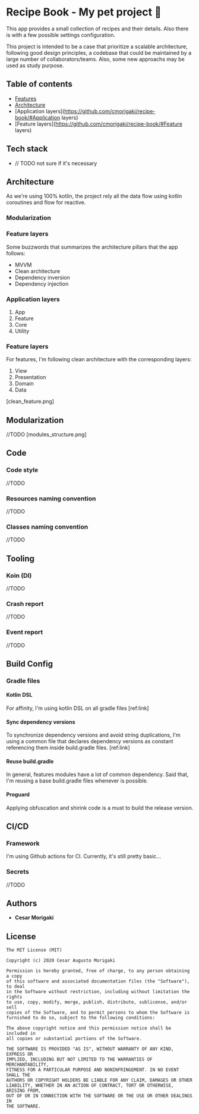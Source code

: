 # Recipe Book - My pet project 👷‍

This app provides a small collection of recipes and their details. Also there is with a few possible settings configuration.

This project is intended to be a case that prioritize a scalable architecture, following good design principles, a codebase that could be maintained by a large number of collaborators/teams. Also, some new approachs may be used as study purpose.

## Table of contents
-   [Features](https://github.com/cmorigaki/recipe-book/#Features)
-   [Architecture](https://github.com/cmorigaki/recipe-book/#Architecture)
-   [Application layers](https://github.com/cmorigaki/recipe-book/#Application layers)
-   [Feature layers](https://github.com/cmorigaki/recipe-book/#Feature layers)

## Tech stack
- // TODO not sure if it's necessary

## Architecture
As we're using 100% kotlin, the project rely all the data flow using kotlin coroutines and flow for reactive.

### Modularization

### Feature layers
Some buzzwords that summarizes the architecture pillars that the app follows:

* MVVM
* Clean architecture
* Dependency inversion
* Dependency injection

### Application layers

1. App
2. Feature
3. Core
4. Utility

### Feature layers

For features, I'm following clean architecture with the corresponding layers:
1. View
2. Presentation
3. Domain
4. Data

[clean_feature.png]

## Modularization
//TODO
[modules_structure.png]

## Code

### Code style
//TODO

### Resources naming convention
//TODO

### Classes naming convention
//TODO

## Tooling

### Koin (DI)
//TODO

### Crash report
//TODO

### Event report
//TODO

## Build Config

### Gradle files

#### Kotlin DSL
For affinity, I'm using kotlin DSL on all gradle files [ref:link]

#### Sync dependency versions
To synchronize dependency versions and avoid string duplications, I'm using a common file that declares dependency versions  as constant referencing them inside build.gradle files.  [ref:link]

#### Reuse build.gradle
In general, features modules have a lot of common dependency. Said that, I'm reusing a base build.gradle files whenever is possible.

#### Proguard
Applying obfuscation and shirink code is a must to build the release version.

## CI/CD

### Framework
I'm using Github actions for CI. Currently, it's still pretty basic...

### Secrets
//TODO

## Authors

* **Cesar Morigaki**

## License
```
The MIT License (MIT)

Copyright (c) 2020 Cesar Augusto Morigaki

Permission is hereby granted, free of charge, to any person obtaining a copy
of this software and associated documentation files (the "Software"), to deal
in the Software without restriction, including without limitation the rights
to use, copy, modify, merge, publish, distribute, sublicense, and/or sell
copies of the Software, and to permit persons to whom the Software is
furnished to do so, subject to the following conditions:

The above copyright notice and this permission notice shall be included in
all copies or substantial portions of the Software.

THE SOFTWARE IS PROVIDED "AS IS", WITHOUT WARRANTY OF ANY KIND, EXPRESS OR
IMPLIED, INCLUDING BUT NOT LIMITED TO THE WARRANTIES OF MERCHANTABILITY,
FITNESS FOR A PARTICULAR PURPOSE AND NONINFRINGEMENT. IN NO EVENT SHALL THE
AUTHORS OR COPYRIGHT HOLDERS BE LIABLE FOR ANY CLAIM, DAMAGES OR OTHER
LIABILITY, WHETHER IN AN ACTION OF CONTRACT, TORT OR OTHERWISE, ARISING FROM,
OUT OF OR IN CONNECTION WITH THE SOFTWARE OR THE USE OR OTHER DEALINGS IN
THE SOFTWARE.
```
